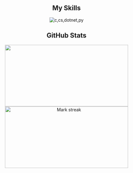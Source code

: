 <div align="center">
  <h2>My Skills</h2>
  <img src="https://skillicons.dev/icons?i=c,cs,dotnet,py&perline=8" alt="c,cs,dotnet,py">
  <h2>GitHub Stats</h2>
  <img width="400" height="200" src="https://readme-stats-fork-mauve.vercel.app/api/?username=PhenixHD&theme=dark&show_icons=true&count_private=true">
  <br>
  <img width="400" height="200" alt="Mark streak" src="https://github-readme-streak-stats-five-roan.vercel.app?user=PhenixHD&theme=dark">
</div>
